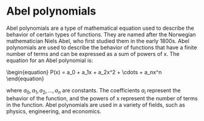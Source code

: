 # Abel polynomials

Abel polynomials are a type of mathematical equation used to describe the behavior of certain types of functions. They are named after the Norwegian mathematician Niels Abel, who first studied them in the early 1800s. Abel polynomials are used to describe the behavior of functions that have a finite number of terms and can be expressed as a sum of powers of x. The equation for an Abel polynomial is:

\begin{equation}
P(x) = a_0 + a_1x + a_2x^2 + \cdots + a_nx^n
\end{equation}

where $a_0, a_1, a_2, \ldots, a_n$ are constants. The coefficients $a_i$ represent the behavior of the function, and the powers of x represent the number of terms in the function. Abel polynomials are used in a variety of fields, such as physics, engineering, and economics.
